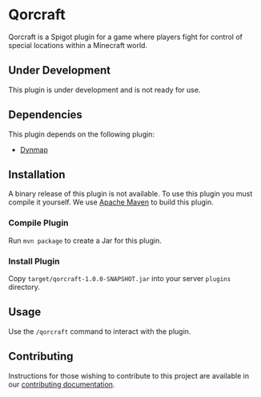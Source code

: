 # Qorcraft

Qorcraft is a Spigot plugin for a game where players fight for control of special locations within a Minecraft world.

## Under Development

This plugin is under development and is not ready for use.

## Dependencies

This plugin depends on the following plugin:

* [Dynmap](https://www.spigotmc.org/resources/dynmap.274/)

## Installation

A binary release of this plugin is not available. To use this plugin you must compile it yourself.
We use [Apache Maven](https://maven.apache.org/) to build this plugin.

### Compile Plugin

Run `mvn package` to create a Jar for this plugin.

### Install Plugin

Copy `target/qorcraft-1.0.0-SNAPSHOT.jar` into your server `plugins` directory.

## Usage

Use the `/qorcraft` command to interact with the plugin.

## Contributing

Instructions for those wishing to contribute to this project are available in our
[contributing documentation](contributing.md).
